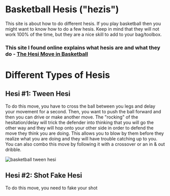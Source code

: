 # Basketball Hesis ("hezis")
This site is about how to do different hesis.
If you play basketball then you might want to know how to do a few hesis. Keep in mind that they will not work 100% of the time, but they are a nice skill to add to your bag/toolbox.

### This site I found online explains what hesis are and what they do - [The Hesi Move in Basketball](https://queenballers.club/basketball/hesi-move)

# Different Types of Hesis

## Hesi #1: Tween Hesi
To do this move, you have to cross the ball between you legs and delay your movement for a second. Then, you want to push the ball forward and then you can drive or make another move. The "rocking" of the hesitation/delay will trick the defender into thinking that you will go the other way and they will hop onto your other side in order to defend the move they think you are doing. This allows you to blow by them before they realize what you are doing and they will have trouble catching up to you. You can also combo this move by following it with a crossover or an in & out dribble.

![basketball tween hesi](https://github.com/Luke-DeLuna/Basketball-Hesis/assets/145703035/f3e73800-9835-4162-aa3e-d90f1d671de8)

## Hesi #2: Shot Fake Hesi

To do this move, you need to fake your shot
